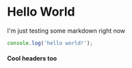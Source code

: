 # Hello World

I'm just testing some markdown right now

```javascript
console.log('hello world!');
```
#### Cool headers too
